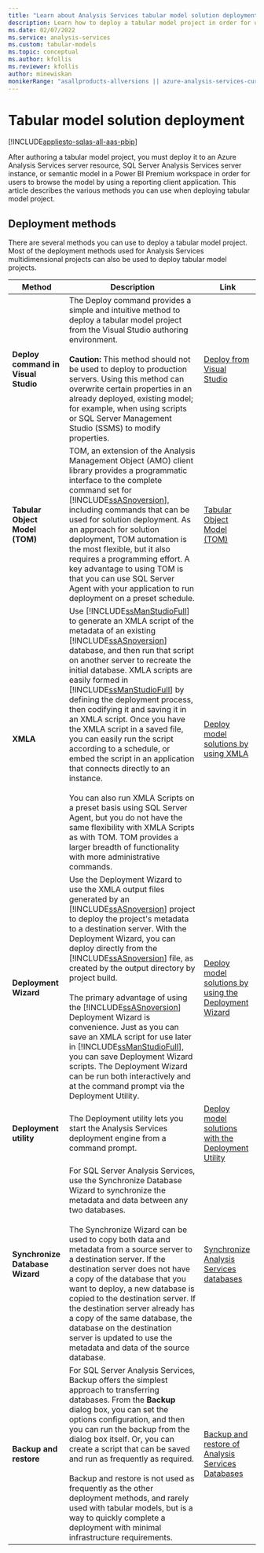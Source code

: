 ```yaml
---
title: "Learn about Analysis Services tabular model solution deployment | Microsoft Docs"
description: Learn how to deploy a tabular model project in order for users to browse the model by using a reporting client application.
ms.date: 02/07/2022
ms.service: analysis-services
ms.custom: tabular-models
ms.topic: conceptual
ms.author: kfollis
ms.reviewer: kfollis
author: minewiskan
monikerRange: "asallproducts-allversions || azure-analysis-services-current || power-bi-premium-current || >= sql-analysis-services-2016"
---
```

# Tabular model solution deployment

[!INCLUDE[appliesto-sqlas-all-aas-pbip](../includes/appliesto-sqlas-all-aas-pbip.md)]

After authoring a tabular model project, you must deploy it to an Azure Analysis Services server resource, SQL Server Analysis Services server instance, or semantic model in a Power BI Premium workspace in order for users to browse the model by using a reporting client application. This article describes the various methods you can use when deploying tabular model project.  

## Deployment methods  

 There are several methods you can use to deploy a tabular model project. Most of the deployment methods used for Analysis Services multidimensional projects can also be used to deploy tabular model projects.  
  
|Method|Description|Link|  
|------------|-----------------|----------|  
|**Deploy command in Visual Studio**|The Deploy command provides a simple and intuitive method to deploy a tabular model project from the Visual Studio authoring environment.<br /><br /> **Caution:** This method should not be used to deploy to production servers. Using this method can overwrite certain properties in an already deployed, existing model; for example, when using scripts or SQL Server Management Studio (SSMS) to modify properties.|[Deploy from Visual Studio](../../analysis-services/deployment/deploy-from-visual-studio-tabular.md)|  
|**Tabular Object Model (TOM)**|TOM, an extension of the Analysis Management Object (AMO) client library provides a programmatic interface to the complete command set for [!INCLUDE[ssASnoversion](../includes/ssasnoversion-md.md)], including commands that can be used for solution deployment. As an approach for solution deployment, TOM automation is the most flexible, but it also requires a programming effort.  A key advantage to using TOM is that you can use SQL Server Agent with your application to run deployment on a preset schedule.|[Tabular Object Model (TOM)](../tom/introduction-to-the-tabular-object-model-tom-in-analysis-services-amo.md)|  
|**XMLA**|Use [!INCLUDE[ssManStudioFull](../includes/ssmanstudiofull-md.md)] to generate an XMLA script of the metadata of an existing [!INCLUDE[ssASnoversion](../includes/ssasnoversion-md.md)] database, and then run that script on another server to recreate the initial database. XMLA scripts are easily formed in [!INCLUDE[ssManStudioFull](../includes/ssmanstudiofull-md.md)] by defining the deployment process, then codifying it and saving it in an XMLA script. Once you have the XMLA script in a saved file, you can easily run the script according to a schedule, or embed the script in an application that connects directly to an instance.<br /><br /> You can also run XMLA Scripts on a preset basis using SQL Server Agent, but you do not have the same flexibility with XMLA Scripts as with TOM. TOM provides a larger breadth of functionality with more administrative commands.|[Deploy model solutions by using XMLA](../../analysis-services/deployment/deploy-model-solutions-using-xmla.md)|  
|**Deployment Wizard**|Use the Deployment Wizard to use the XMLA output files generated by an [!INCLUDE[ssASnoversion](../includes/ssasnoversion-md.md)] project to deploy the project's metadata to a destination server. With the Deployment Wizard, you can deploy directly from the [!INCLUDE[ssASnoversion](../includes/ssasnoversion-md.md)] file, as created by the output directory by project build.<br /><br /> The primary advantage of using the [!INCLUDE[ssASnoversion](../includes/ssasnoversion-md.md)] Deployment Wizard is convenience. Just as you can save an XMLA script for use later in [!INCLUDE[ssManStudioFull](../includes/ssmanstudiofull-md.md)], you can save Deployment Wizard scripts. The Deployment Wizard can be run both interactively and at the command prompt via the Deployment Utility.|[Deploy model solutions by using the Deployment Wizard](../../analysis-services/deployment/deploy-model-solutions-using-the-deployment-wizard.md)|  
|**Deployment utility**|The Deployment utility lets you start the Analysis Services deployment engine from a command prompt.|[Deploy model solutions with the Deployment Utility](../../analysis-services/deployment/deploy-model-solutions-with-the-deployment-utility.md)|  
|**Synchronize Database Wizard**|For SQL Server Analysis Services, use the Synchronize Database Wizard to synchronize the metadata and data between any two databases. <br /><br /> The Synchronize Wizard can be used to copy both data and metadata from a source server to a destination server. If the destination server does not have a copy of the database that you want to deploy, a new database is copied to the destination server. If the destination server already has a copy of the same database, the database on the destination server is updated to use the metadata and data of the source database.|[Synchronize Analysis Services databases](../../analysis-services/multidimensional-models/synchronize-analysis-services-databases.md)|  
|**Backup and restore**|For SQL Server Analysis Services, Backup offers the simplest approach to transferring databases. From the **Backup** dialog box, you can set the options configuration, and then you can run the backup from the dialog box itself. Or, you can create a script that can be saved and run as frequently as required.<br /><br /> Backup and restore is not used as frequently as the other deployment methods, and rarely used with tabular models, but is a way to quickly complete a deployment with minimal infrastructure requirements.|[Backup and restore of Analysis Services Databases](../../analysis-services/multidimensional-models/backup-and-restore-of-analysis-services-databases.md)|

